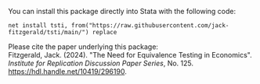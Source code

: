 You can install this package directly into Stata with the following code:
```
net install tsti, from("https://raw.githubusercontent.com/jack-fitzgerald/tsti/main/") replace
```
Please cite the paper underlying this package: <br/>
Fitzgerald, Jack. (2024). "The Need for Equivalence Testing in Economics". <i>Institute for Replication Discussion Paper Series</i>, No. 125. https://hdl.handle.net/10419/296190.
